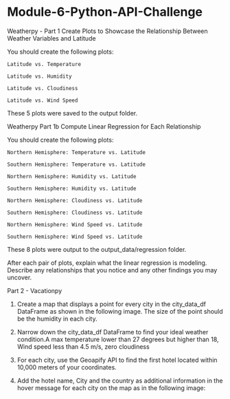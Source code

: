 # Module-6-Python-API-Challenge

Weatherpy - Part 1 Create Plots to Showcase the Relationship Between Weather Variables and Latitude

You should create the following plots:

    Latitude vs. Temperature

    Latitude vs. Humidity

    Latitude vs. Cloudiness

    Latitude vs. Wind Speed

These 5 plots were saved to the output folder.

Weatherpy Part 1b Compute Linear Regression for Each Relationship

You should create the following plots:

    Northern Hemisphere: Temperature vs. Latitude

    Southern Hemisphere: Temperature vs. Latitude

    Northern Hemisphere: Humidity vs. Latitude

    Southern Hemisphere: Humidity vs. Latitude

    Northern Hemisphere: Cloudiness vs. Latitude

    Southern Hemisphere: Cloudiness vs. Latitude

    Northern Hemisphere: Wind Speed vs. Latitude

    Southern Hemisphere: Wind Speed vs. Latitude

These 8 plots were output to the output_data/regression folder.

After each pair of plots, explain what the linear regression is modeling. Describe any relationships that you notice and any other findings you may uncover.

Part 2 - Vacationpy

1. Create a map that displays a point for every city in the city_data_df DataFrame as shown in the following image. The size of the point should be the humidity in each city.

2. Narrow down the city_data_df DataFrame to find your ideal weather condition.A max temperature lower than 27 degrees but higher than 18, Wind speed less than 4.5 m/s, zero cloudiness

3. For each city, use the Geoapify API to find the first hotel located within 10,000 meters of your coordinates.

4. Add the hotel name, City and the country as additional information in the hover message for each city on the map as in the following image:
